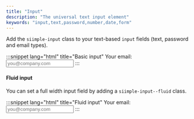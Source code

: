 ```yaml
---
title: "Input"
description: "The universal text input element"
keywords: "input,text,password,number,date,form"
---
```


Add the `siimple-input` class to your text-based `input` fields (text, password and email types).

:::snippet lang="html" title="Basic input"
<label class="siimple-label">Your email: </label>
<input type="text" class="siimple-input" placeholder="you@company.com">
:::


#### Fluid input

You can set a full width input field by adding a `siimple-input--fluid` class.

:::snippet lang="html" title="Fluid input"
<label class="siimple-label">Your email: </label><br>
<input type="text" class="siimple-input siimple-input--fluid" placeholder="you@company.com">
:::


